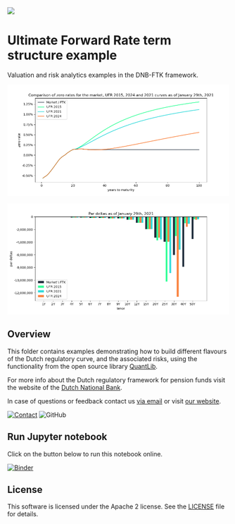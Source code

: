 <img width="25%" src="https://uploads-ssl.webflow.com/5fe3e7bd2382b0d5adcf9755/5fe45f175b0aa8f5fde8da09_basispoint_jade.png">

# Ultimate Forward Rate term structure example

Valuation and risk analytics examples in the DNB-FTK framework.

![](graphs/term_structures.png)

![](graphs/sensitivities.png)

## Overview

This folder contains examples demonstrating how to build different flavours of the Dutch regulatory curve, and the associated risks, using the functionality from the open source library [QuantLib](https://www.quantlib.org/).

For more info about the Dutch regulatory framework for pension funds visit the website of the [Dutch National Bank](https://www.dnb.nl/).

In case of questions or feedback contact us [via email](mailto:info@basispoint.io) or visit [our website](https://basispoint.io).

[![Contact](https://img.shields.io/badge/Contact-Email-lightgrey?style=flat-square)](mailto:info@basispoint.io)
![GitHub](https://img.shields.io/github/license/basis-point/ufr-example?style=flat-square)

## Run Jupyter notebook

Click on the button below to run this notebook online.

[![Binder](https://mybinder.org/badge_logo.svg)](https://mybinder.org/v2/gh/basis-point/ufr-example/HEAD)

## License
This software is licensed under the Apache 2 license. See the [LICENSE](LICENSE) file for details.
